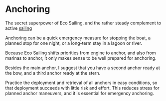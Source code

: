 # Anchoring

The secret superpower of Eco Sailing, and the rather steady complement to active [sailing](#sailing)

Anchoring can be a quick emergency measure for stopping the boat, a planned stop for one night, or a long-term stay in a lagoon or river.

Because Eco Sailing shifts priorities from engine to anchor, and also from marinas to anchor, it only makes sense to be well prepared for anchoring.

Besides the main anchor, I suggest that you have a second anchor ready at the bow, and a third anchor ready at the stern.

Practice the deployment and retrieval of all anchors in easy conditions, so that deployment succeeds with little risk and effort. This reduces stress for planned anchor maneuvers, and it is essential for emergency anchoring.
